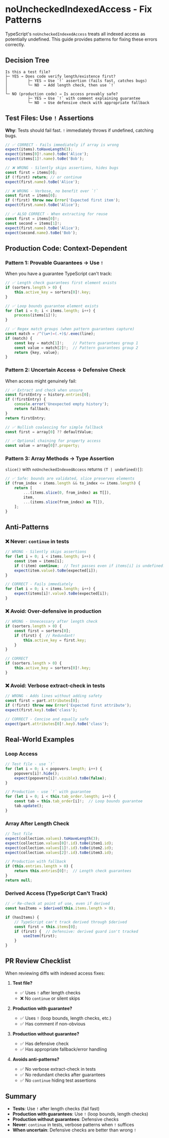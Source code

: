 # noUncheckedIndexedAccess - Fix Patterns

TypeScript's `noUncheckedIndexedAccess` treats all indexed access as potentially undefined. This guide provides patterns for fixing these errors correctly.

## Decision Tree

```
Is this a test file?
├─ YES → Does code verify length/existence first?
│         ├─ YES → Use `!` assertion (fails fast, catches bugs)
│         └─ NO  → Add length check, then use `!`
│
└─ NO (production code) → Is access provably safe?
          ├─ YES → Use `!` with comment explaining guarantee
          └─ NO  → Use defensive check with appropriate fallback
```

## Test Files: Use `!` Assertions

**Why**: Tests should fail fast. `!` immediately throws if undefined, catching bugs.

```typescript
// ✅ CORRECT - Fails immediately if array is wrong
expect(items).toHaveLength(3);
expect(items[0]!.name).toBe('Alice');
expect(items[1]!.name).toBe('Bob');

// ❌ WRONG - Silently skips assertions, hides bugs
const first = items[0];
if (!first) return; // or continue
expect(first.name).toBe('Alice');

// ❌ WRONG - Verbose, no benefit over `!`
const first = items[0];
if (!first) throw new Error('Expected first item');
expect(first.name).toBe('Alice');

// ✅ ALSO CORRECT - When extracting for reuse
const first = items[0]!;
const second = items[1]!;
expect(first.name).toBe('Alice');
expect(second.name).toBe('Bob');
```

## Production Code: Context-Dependent

### Pattern 1: Provable Guarantees → Use `!`

When you have a guarantee TypeScript can't track:

```typescript
// ✅ Length check guarantees first element exists
if (sorters.length > 0) {
    this.active_key = sorters[0]!.key;
}

// ✅ Loop bounds guarantee element exists
for (let i = 0; i < items.length; i++) {
    process(items[i]!);
}

// ✅ Regex match groups (when pattern guarantees capture)
const match = /^(\w+)=(.+)$/.exec(line);
if (match) {
    const key = match[1]!;    // Pattern guarantees group 1
    const value = match[2]!;  // Pattern guarantees group 2
    return {key, value};
}
```

### Pattern 2: Uncertain Access → Defensive Check

When access might genuinely fail:

```typescript
// ✅ Extract and check when unsure
const firstEntry = history.entries[0];
if (!firstEntry) {
    console.error('Unexpected empty history');
    return fallback;
}
return firstEntry;

// ✅ Nullish coalescing for simple fallback
const first = array[0] ?? defaultValue;

// ✅ Optional chaining for property access
const value = array[0]?.property;
```

### Pattern 3: Array Methods → Type Assertion

`slice()` with `noUncheckedIndexedAccess` returns `(T | undefined)[]`:

```typescript
// ✅ Safe: bounds are validated, slice preserves elements
if (from_index < items.length && to_index <= items.length) {
    return [
        ...(items.slice(0, from_index) as T[]),
        item,
        ...(items.slice(from_index) as T[]),
    ];
}
```

## Anti-Patterns

### ❌ Never: `continue` in tests
```typescript
// WRONG - Silently skips assertions
for (let i = 0; i < items.length; i++) {
    const item = items[i];
    if (!item) continue;  // Test passes even if items[i] is undefined!
    expect(item.value).toBe(expected[i]);
}

// CORRECT - Fails immediately
for (let i = 0; i < items.length; i++) {
    expect(items[i]!.value).toBe(expected[i]);
}
```

### ❌ Avoid: Over-defensive in production
```typescript
// WRONG - Unnecessary after length check
if (sorters.length > 0) {
    const first = sorters[0];
    if (first) {  // Redundant!
        this.active_key = first.key;
    }
}

// CORRECT
if (sorters.length > 0) {
    this.active_key = sorters[0]!.key;
}
```

### ❌ Avoid: Verbose extract-check in tests
```typescript
// WRONG - Adds lines without adding safety
const first = part.attributes[0];
if (!first) throw new Error('Expected first attribute');
expect(first.key).toBe('class');

// CORRECT - Concise and equally safe
expect(part.attributes[0]!.key).toBe('class');
```

## Real-World Examples

### Loop Access
```typescript
// Test file - use `!`
for (let i = 0; i < popovers.length; i++) {
    popovers[i]!.hide();
    expect(popovers[i]!.visible).toBe(false);
}

// Production - use `!` with guarantee
for (let i = 0; i < this.tab_order.length; i++) {
    const tab = this.tab_order[i]!;  // Loop bounds guarantee
    tab.update();
}
```

### Array After Length Check
```typescript
// Test file
expect(collection.values).toHaveLength(3);
expect(collection.values[0]!.id).toBe(item1.id);
expect(collection.values[1]!.id).toBe(item2.id);
expect(collection.values[2]!.id).toBe(item3.id);

// Production with fallback
if (this.entries.length > 0) {
    return this.entries[0]!;  // Length check guarantees
}
return null;
```

### Derived Access (TypeScript Can't Track)
```typescript
// ✅ Re-check at point of use, even if derived
const hasItems = $derived(this.items.length > 0);

if (hasItems) {
    // TypeScript can't track derived through $derived
    const first = this.items[0];
    if (first) {  // Defensive: derived guard isn't tracked
        useItem(first);
    }
}
```

## PR Review Checklist

When reviewing diffs with indexed access fixes:

1. **Test file?**
   - ✅ Uses `!` after length checks
   - ❌ No `continue` or silent skips

2. **Production with guarantee?**
   - ✅ Uses `!` (loop bounds, length checks, etc.)
   - ✅ Has comment if non-obvious

3. **Production without guarantee?**
   - ✅ Has defensive check
   - ✅ Has appropriate fallback/error handling

4. **Avoids anti-patterns?**
   - ✅ No verbose extract-check in tests
   - ✅ No redundant checks after guarantees
   - ✅ No `continue` hiding test assertions

## Summary

- **Tests**: Use `!` after length checks (fail fast)
- **Production with guarantees**: Use `!` (loop bounds, length checks)
- **Production without guarantees**: Defensive checks
- **Never**: `continue` in tests, verbose patterns when `!` suffices
- **When uncertain**: Defensive checks are better than wrong `!`
